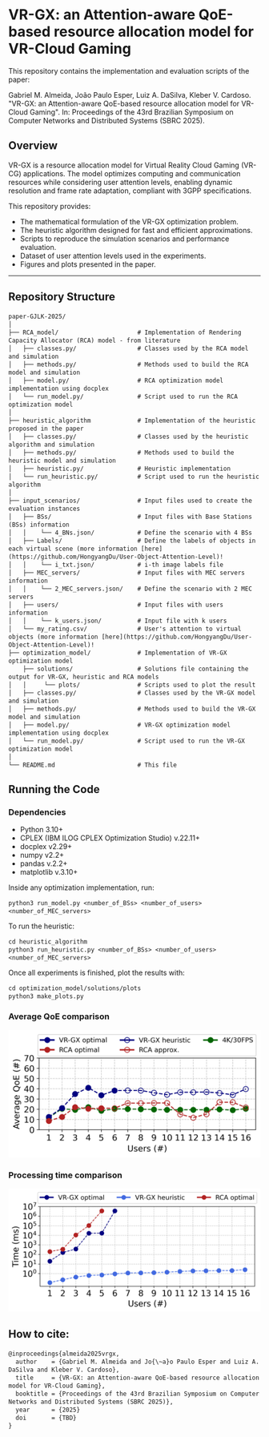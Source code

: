 # VR-GX: an Attention-aware QoE-based resource allocation model for VR-Cloud Gaming

This repository contains the implementation and evaluation scripts of the paper:

Gabriel M. Almeida, João Paulo Esper, Luiz A. DaSilva, Kleber V. Cardoso. "VR-GX: an Attention-aware QoE-based resource allocation model for VR-Cloud Gaming". In: Proceedings of the 43rd Brazilian Symposium on Computer Networks and Distributed Systems (SBRC 2025).

## Overview

VR-GX is a resource allocation model for Virtual Reality Cloud Gaming (VR-CG) applications. The model optimizes computing and communication resources while considering user attention levels, enabling dynamic resolution and frame rate adaptation, compliant with 3GPP specifications.

This repository provides:

- The mathematical formulation of the VR-GX optimization problem.
- The heuristic algorithm designed for fast and efficient approximations.
- Scripts to reproduce the simulation scenarios and performance evaluation.
- Dataset of user attention levels used in the experiments.
- Figures and plots presented in the paper.

---

## Repository Structure

```
paper-GJLK-2025/
│
├── RCA_model/                      # Implementation of Rendering Capacity Allocator (RCA) model - from literature
│   ├── classes.py/                 # Classes used by the RCA model and simulation
│   ├── methods.py/                 # Methods used to build the RCA model and simulation
│   ├── model.py/                   # RCA optimization model implementation using docplex
│   └── run_model.py/               # Script used to run the RCA optimization model
│
├── heuristic_algorithm             # Implementation of the heuristic proposed in the paper
│   ├── classes.py/                 # Classes used by the heuristic algorithm and simulation
│   ├── methods.py/                 # Methods used to build the heuristic model and simulation
│   ├── heuristic.py/               # Heuristic implementation
│   └── run_heuristic.py/           # Script used to run the heuristic algorithm
│
├── input_scenarios/                # Input files used to create the evaluation instances
│   ├── BSs/                        # Input files with Base Stations (BSs) information
│   │    └── 4_BNs.json/            # Define the scenario with 4 BSs
│   ├── Labels/                     # Define the labels of objects in each virtual scene (more information [here](https://github.com/HongyangDu/User-Object-Attention-Level)!
│   │    └── i_txt.json/            # i-th image labels file
│   ├── MEC_servers/                # Input files with MEC servers information
│   │    └── 2_MEC_servers.json/    # Define the scenario with 2 MEC servers
│   ├── users/                      # Input files with users information
│   │    └── k_users.json/          # Input file with k users
│   └── my_rating.csv/              # User's attention to virtual objects (more information [here](https://github.com/HongyangDu/User-Object-Attention-Level)!
├── optimization_model/             # Implementation of VR-GX optimization model
    ├── solutions/                  # Solutions file containing the output for VR-GX, heuristic and RCA models
│   │     └── plots/                # Scripts used to plot the result
│   ├── classes.py/                 # Classes used by the VR-GX model and simulation
│   ├── methods.py/                 # Methods used to build the VR-GX model and simulation
│   ├── model.py/                   # VR-GX optimization model implementation using docplex
│   └── run_model.py/               # Script used to run the VR-GX optimization model
│
└── README.md                       # This file
```

## Running the Code

### Dependencies

- Python 3.10+
- CPLEX (IBM ILOG CPLEX Optimization Studio) v.22.11+
- docplex v2.29+
- numpy v2.2+
- pandas v.2.2+
- matplotlib v.3.10+

Inside any optimization implementation, run:

```
python3 run_model.py <number_of_BSs> <number_of_users> <number_of_MEC_servers>
```

To run the heuristic:

```
cd heuristic_algorithm
python3 run_heuristic.py <number_of_BSs> <number_of_users> <number_of_MEC_servers>
```

Once all experiments is finished, plot the results with:

```
cd optimization_model/solutions/plots
python3 make_plots.py

```

### Average QoE comparison

![Total QoE](optimization_model/solutions/plots/average_QoE.png)

### Processing time comparison

![Average QoE](optimization_model/solutions/plots/comparing_users_time.png)

## How to cite:
```
@inproceedings{almeida2025vrgx,
  author    = {Gabriel M. Almeida and Jo{\~a}o Paulo Esper and Luiz A. DaSilva and Kleber V. Cardoso},
  title     = {VR-GX: an Attention-aware QoE-based resource allocation model for VR-Cloud Gaming},
  booktitle = {Proceedings of the 43rd Brazilian Symposium on Computer Networks and Distributed Systems (SBRC 2025)},
  year      = {2025}
  doi       = {TBD}
}
```
